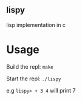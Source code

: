 ## lispy
lisp implementation in c

# Usage

Build the repl: <code>make</code>

Start the repl: <code>./lispy</code>

e.g <code>lispy> + 3 4</code> will print 7
